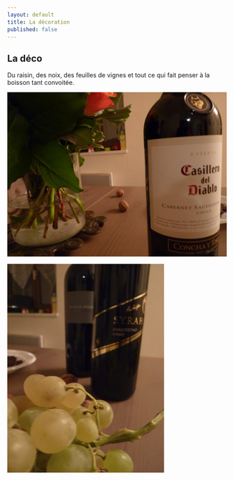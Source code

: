 ```yaml
---
layout: default
title: La décoration
published: false
---
```


## La déco

Du raisin, des noix, des feuilles de vignes et tout ce qui fait penser à la boisson tant convoitée.


![p1080239](/assets/images/pages/p1080239.jpg)


![p1080242](/assets/images/pages/p1080242.jpg)
